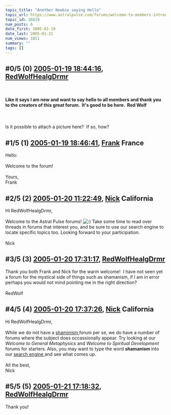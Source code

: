 ```yaml
---
topic_title: "Another Newbie saying Hello"
topic_url: https://www.astralpulse.com/forums/welcome-to-members-introductions!/another-newbie-saying-hello
topic_id: 16619
num_posts: 6
date_first: 2005-01-19
date_last: 2005-01-21
num_views: 1811
summary: ""
tags: []
---
```


## \#0/5 (0) [2005-01-19 18:44:16](https://www.astralpulse.com/forums/index.php?msg=143801), [RedWolfHealgDrmr](https://www.astralpulse.com/forums/profile/?u=8083)  ##
<section>
<b>
 <br>
 <br>
 Like it says I am new and want to say hello to all members and thank you to the creators of this great forum.  It's good to be here.  Red Wolf
 <br>
 <br>
</b>
<br>
<br>
Is it possible to attach a picture here?  If so, how?
</section>

## \#1/5 (1) [2005-01-19 18:46:41](https://www.astralpulse.com/forums/index.php?msg=143805), [Frank](https://www.astralpulse.com/forums/profile/?u=359) France ##
<section>
Hello:
<br>
<br>
Welcome to the forum!
<br>
<br>
Yours,
<br>
Frank
</section>

## \#2/5 (2) [2005-01-20 11:22:49](https://www.astralpulse.com/forums/index.php?msg=143895), [Nick](https://www.astralpulse.com/forums/profile/?u=2080) California ##
<section>
Hi RedWolfHealgDrmr,
<br>
<br>
Welcome to the Astral Pulse forums!
<img alt=":)" class="smiley" src="https://www.astralpulse.com/forums/Smileys/fugue/smiley.png" title="Smiley"/>
Take some time to read over threads in forums that interest you, and be sure to use our search engine to locate specific topics too. Looking forward to your participation.
<br>
<br>
Nick
</section>

## \#3/5 (3) [2005-01-20 17:31:17](https://www.astralpulse.com/forums/index.php?msg=143993), [RedWolfHealgDrmr](https://www.astralpulse.com/forums/profile/?u=8083)  ##
<section>
Thank you both Frank and Nick for the warm welcome!  I have not seen yet a forum for the mystical side of things such as shamanism, if I am in error perhaps you would not mind pointing me in the right direction?
<br>
<br>
RedWolf
</section>

## \#4/5 (4) [2005-01-20 17:37:26](https://www.astralpulse.com/forums/index.php?msg=143995), [Nick](https://www.astralpulse.com/forums/profile/?u=2080) California ##
<section>
Hi RedWolfHealgDrmr,
<br>
<br>
While we do not have a
<u>
 shaminism
</u>
forum per se, we do have a number of forums where the subject does occassionally appear. Try looking at our
<i>
 Welcome to General Metaphysics
</i>
and
<i>
 Welcome to Spiritual Development
</i>
forums for starters. Also, you may want to type the word
<b>
 shamanism
</b>
into our
<u>
 search engine
</u>
and see what comes up.
<br>
<br>
All the best,
<br>
Nick
</section>

## \#5/5 (5) [2005-01-21 17:18:32](https://www.astralpulse.com/forums/index.php?msg=144236), [RedWolfHealgDrmr](https://www.astralpulse.com/forums/profile/?u=8083)  ##
<section>
Thank you!
</section>